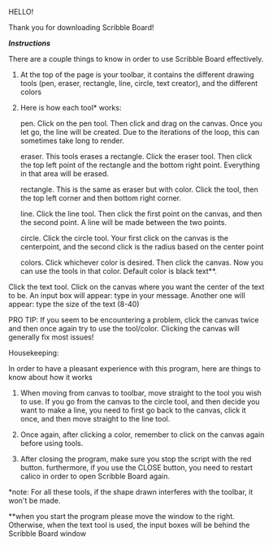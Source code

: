 HELLO!

Thank you for downloading Scribble Board!


***Instructions***


There are a couple things to know in order to use Scribble Board effectively.

1. At the top of the page is your toolbar, it contains the different drawing tools (pen, eraser, rectangle, line, circle, text creator), and the different colors

2. Here is how each tool* works:

	pen. Click on the pen tool. Then click and drag on the canvas. Once you let go, the line will be created. Due to the iterations of the loop, this can sometimes take long to render.
    
	eraser. This tools erases a rectangle. Click the eraser tool. Then click the top left point of the rectangle and the bottom right point. Everything in that area will be erased.
	
    rectangle. This is the same as eraser but with color. Click the tool, then the top left corner and then bottom right corner.
	
    line. Click the line tool. Then click the first point on the canvas, and then the second point. A line will be made between the two points.
	
    circle. Click the circle tool. Your first click on the canvas is the centerpoint, and the second click is the radius based on the center point
	
    colors. Click whichever color is desired. Then click the canvas. Now you can use the tools in that color. Default color is black
	text**. 

Click the text tool. Click on the canvas where you want the center of the text to be. An input box will appear: type in your message. Another one will appear: type the size of the text (8-40)


PRO TIP: If you seem to be encountering a problem, click the canvas twice and then once again try to use the tool/color. Clicking the canvas will generally fix most issues!


Housekeeping:

In order to have a pleasant experience with this program, here are things to know about how it works

1. When moving from canvas to toolbar, move straight to the tool you wish to use. If you go from the canvas to the circle tool, and then decide you want to make a line, you need to first go back to the canvas, click it once, and then move straight to the line tool.

2. Once again, after clicking a color, remember to click on the canvas again before using tools.

3. After closing the program, make sure you stop the script with the red button. furthermore, if you use the CLOSE button, you need to restart calico in order to open Scribble Board again.


*note: For all these tools, if the shape drawn interferes with the toolbar, it won't be made. 

**when you start the program please move the window to the right. Otherwise, when the text tool is used, the input boxes will be behind the Scribble Board window